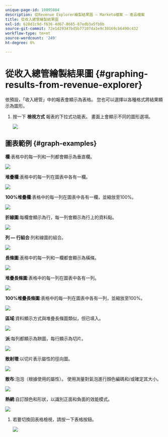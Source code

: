 ```yaml
---
unique-page-id: 10095084
description: 從Revenue Explorer繪製結果圖 — Marketo檔案 — 產品檔案
title: 從收入總管繪製結果圖
exl-id: 628d1c9d-f636-4d67-8685-87edb3a5fb8b
source-git-commit: 72e1d29347bd5b77107da1e9c30169cb6490c432
workflow-type: tm+mt
source-wordcount: '249'
ht-degree: 0%

---
```


# 從收入總管繪製結果圖 {#graphing-results-from-revenue-explorer}

依預設，「收入總管」中的報表會顯示為表格。 您也可以選擇以各種格式將結果顯示為圖形。

1. 按一下 **檢視方式** 報表的下拉式功能表。 畫面上會顯示不同的圖形選項。

   ![](assets/one-1.png)

## 圖表範例 {#graph-examples}

**欄**:表格中的每一列和一列都會顯示為垂直欄。

![](assets/column.png)

**堆疊欄**:表格中的每一列在圖表中各有一欄。

![](assets/stacked-column.png)

**100%堆疊欄**:表格中的每一列在圖表中各有一欄，並縮放至100%。

![](assets/100-stacked-column.png)

**折線圖**:每欄會顯示為行，每一列會顯示為行上的資料點。

![](assets/line.png)

**列 — 行組合**:列和線圖的組合。

![](assets/column-line-combo.png)

**長條圖**:表格中的每一列和一欄都會顯示為橫條。

![](assets/bar.png)

**堆疊長條圖**:表格中的每一列在圖表中各有一列。

![](assets/stacked-bar.png)

**100%堆疊長條圖**:表格中的每一列在圖表中各有一列，並縮放至100%。

![](assets/100-stacked-bar.png)

**區域**:資料顯示方式與堆疊長條圖類似，但已填入。

![](assets/area.png)

**派**:每列都顯示為餅圖，每行顯示為切片。

![](assets/pie.png)

**散射環**:以切片表示屬性的徑向圖。

![](assets/sunburst.png)

**散布**:泡泡（根據使用的屬性）。 使用測量對氣泡進行顏色編碼和/或確定其大小。

![](assets/scatter.png)

**熱網**:自訂顏色和形狀，以識別正面和負面的效能模式。

![](assets/heat-grid.png)

1. 若要切換回表格檢視，請按一下表格按鈕。

   ![](assets/two-1.png)
